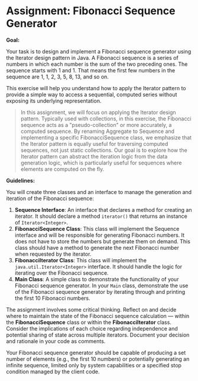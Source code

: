 # Assignment: Fibonacci Sequence Generator

**Goal:**

Your task is to design and implement a Fibonacci sequence generator using the Iterator design pattern in Java. A Fibonacci sequence is a series of numbers in which each number is the sum of the two preceding ones. The sequence starts with 1 and 1. That means the first few numbers in the sequence are 1, 1, 2, 3, 5, 8, 13, and so on.

This exercise will help you understand how to apply the Iterator pattern to provide a simple way to access a sequential, computed series without exposing its underlying representation.

>In this assignment, we will focus on applying the Iterator design pattern. Typically used with collections, in this exercise, the Fibonacci sequence acts as a "pseudo-collection" or more accurately, a computed sequence. By renaming Aggregate to Sequence and implementing a specific FibonacciSequence class, we emphasize that the Iterator pattern is equally useful for traversing computed sequences, not just static collections. Our goal is to explore how the Iterator pattern can abstract the iteration logic from the data generation logic, which is particularly useful for sequences where elements are computed on the fly.

**Guidelines:**

You will create three classes and an interface to manage the generation and iteration of the Fibonacci sequence:
1. **Sequence Interface**: An interface that declares a method for creating an iterator. It should declare a method `iterator()` that returns an instance of `Iterator<Integer>`.
2. **FibonacciSequence Class**: This class will implement the Sequence interface and will be responsible for generating Fibonacci numbers. It does not have to store the numbers but generate them on demand. This class should have a method to generate the next Fibonacci number when requested by the iterator.
3. **FibonacciIterator Class**: This class will implement the `java.util.Iterator<Integer>` interface. It should handle the logic for iterating over the Fibonacci sequence.
4. **Main Class**: A simple class to demonstrate the functionality of your Fibonacci sequence generator. In your `Main` class, demonstrate the use of the Fibonacci sequence generator by iterating through and printing the first 10 Fibonacci numbers.

The assignment involves some critical thinking. Reflect on and decide where to maintain the state of the Fibonacci sequence calculation — within the **FibonacciSequence** class or within the **FibonacciIterator** class. Consider the implications of each choice regarding independence and potential sharing of state across multiple iterators. Document your decision and rationale in your code as comments.

Your Fibonacci sequence generator should be capable of producing a set number of elements (e.g., the first 10 numbers) or potentially generating an infinite sequence, limited only by system capabilities or a specified stop condition managed by the client code.
